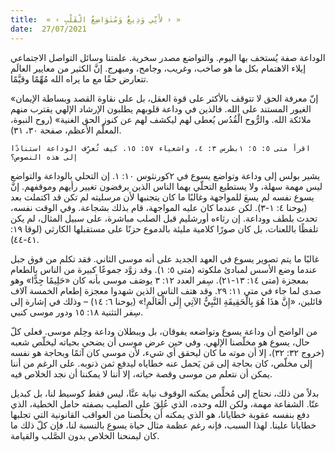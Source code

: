 ```yaml
---
title:  « ‹ لأَنِّي وَدِيعٌ وَمُتَوَاضِعُ الْقَلْبِ › »
date:  27/07/2021
---
```


الوداعة صفة يُستخف بها اليوم.  والتواضع مصدر سخرية.  علمتنا وسائل التواصل الاجتماعي إيلاء الاهتمام بكل ما هو صاخب، وغريب، وجامح، ومبهرج.  إنَّ الكثير من معايير العالَم تتعارض حقًا مع ما يراه الله مُهِّمًا وقيَّمًا.

«إنّ معرفة الحق لا تتوقف بالأكثر على قوة العقل، بل على نقاوة القصد وبساطة الإيمان الغيور المستند على الله. فالذين في وداعة قلوبهم يطلبون الإرشاد الإلهي يقترب منهم ملائكة الله. والرُّوح الْقُدُس يُعطى لهم ليكشف لهم عن كنوز الحق الغنية» (روح النبوة، المعلّم الأعظم، صفحة ٣٠، ٣١).

`اقرأ متى ٥: ٥؛ ١بطرس ٣: ٤، واشعياء ٥٧: ١٥. كيف تُعرِّف الوداعة استنادًا إلى هذه النصوص؟`

يشير بولس إلى وداعة وتواضع يسوع في ٢كورنثوس ١٠: ١.  إن التحلي بالوداعة والتواضع ليس مهمة سهلة، ولا يستطيع التحلّي بهما الناس الذين يرفضون تغيير رأيهم وموقفهم. إنَّ يسوع نفسه لم يسعَ للمواجهة وغالبًا ما كان يتجنبها لأن مرسليته لم تكن قد اكتملت بعد (يوحنا ٤: ١-٣). لكن عندما كان عليه المواجهة، قام بذلك بشجاعة. وفي الوقت نفسه، تحدث بلطف ووداعة.  إن رثاءه أورشليم قبل الصلب مباشرة، على سبيل المثال، لم يكن تلفظًا باللعنات، بل كان صورًا كلامية مليئة بالدموع حزنًا على مستقبلها الكارثي (لوقا ١٩: ٤١-٤٤).

غالبًا ما يتم تصوير يسوع في العهد الجديد على أنه موسى الثاني.  فقد تكلم من فوق جبل عندما وضع الأسس لمبادئ ملكوته (متى ٥: ١).  وقد زوَّد جموعًا كبيرة من الناس بالطعام بمعجزة (متى ١٤: ١٣-٢١).  سِفر العدد ١٢: ٣ يوصَف موسى بأنه كان «حَلِيمًا جِدًّا» وهو صدى لما جاء في متى ١١: ٢٩.  وقد هتف الناس الذين شهدوا معجزة إطعام الخمسة آلاف قائلين، «إِنَّ هذَا هُوَ بِالْحَقِيقَةِ النَّبِيُّ الآتِي إِلَى الْعَالَمِ!» (يوحنا ٦: ١٤) – وذلك في إشارة إلى سِفر التثنية ١٨: ١٥ ودور موسى كنبي.

من الواضح أن وداعة يسوع وتواضعه يفوقان، بل ويبطلان وداعة وحِلم موسى.  فعلى كلّ حال، يسوع هو مخلّصنا الإلهي.  وفي حين عرض موسى أن يضحي بحياته ليخلّص شعبه (خروج ٣٢: ٣٢)، إلا أن موته ما كان ليحقق أي شيء، لأن موسى كان آثمًا وبحاجة هو نفسه إلى مخلّص، كان بحاجة إلى مَن يَحمل عنه خطاياه ليدفع ثمن ذنوبه.  على الرغم من أننا يمكن أن نتعلم من موسى وقصة حياته، إلا أننا لا يمكننا أن نجد الخلاص فيه.

بدلاً من ذلك، نحتاج إلى مُخلِّص يمكنه الوقوف نيابة عنَّا، ليس فقط كوسيط لنا، بل كبديل عنّا. الشفاعة مهمة، ولكن الله وحده، الذي عُلِقَ على الصليب بصفته حامل الخطية، الذي دفع بنفسه عقوبة خطايانا، هو الذي يمكنه أن يخلّصنا من العواقب القانونية التي تجلبها خطايانا علينا. لهذا السبب، فإنه رغم عظمة مثال حياة يسوع بالنسبة لنا، فإن كلّ ذلك ما كان ليمنحنا الخلاص بدون الصَّلب والقيامة.